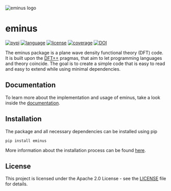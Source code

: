 ![eminus logo](https://gitlab.com/wangenau/eminus/-/raw/main/docs/logo/eminus_logo.png)

# eminus
[![pypi](https://img.shields.io/pypi/v/eminus?color=1a962b)](https://pypi.org/project/eminus)
[![language](https://img.shields.io/badge/language-Python3-green)](https://www.python.org)
[![license](https://img.shields.io/badge/license-APACHE2-lightgrey)](https://gitlab.com/wangenau/eminus/-/blob/main/LICENSE)
[![coverage](https://gitlab.com/wangenau/eminus/badges/main/coverage.svg)](https://gitlab.com/wangenau/eminus/-/pipelines)
[![DOI](https://zenodo.org/badge/431079841.svg)](https://zenodo.org/badge/latestdoi/431079841)

The eminus package is a plane wave density functional theory (DFT) code.
It is built upon the [DFT++](https://arxiv.org/abs/cond-mat/9909130) pragmas, that aim to let programming languages and theory coincide.
The goal is to create a simple code that is easy to read and easy to extend while using minimal dependencies.

## Documentation

To learn more about the implementation and usage of eminus, take a look inside the [documentation](https://wangenau.gitlab.io/eminus).

## Installation

The package and all necessary dependencies can be installed using pip

```terminal
pip install eminus
```

More information about the installation process can be found [here](https://wangenau.gitlab.io/eminus/installation.html).

## License

This project is licensed under the Apache 2.0 License - see the [LICENSE](https://gitlab.com/wangenau/eminus/-/blob/main/LICENSE) file for details.
